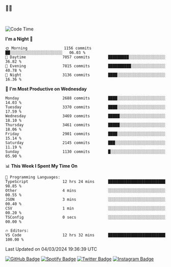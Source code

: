 ### 🤙🍺

<!-- <a href="https://github-readme-stats.vercel.app/api?username=hzak2xx&count_private=true&show_icons=true&theme=dracula">
  <img align="center" src="https://github-readme-stats.vercel.app/api?username=hzak2xx&count_private=true&show_icons=true&theme=dracula" />
</a>
</br> -->
</br>

<!--START_SECTION:waka-->
![Code Time](http://img.shields.io/badge/Code%20Time-3%2C129%20hrs%2058%20mins-blue)

**I'm a Night 🦉** 

```text
🌞 Morning                1156 commits        ██░░░░░░░░░░░░░░░░░░░░░░░   06.03 % 
🌆 Daytime                7057 commits        █████████░░░░░░░░░░░░░░░░   36.82 % 
🌃 Evening                7815 commits        ██████████░░░░░░░░░░░░░░░   40.78 % 
🌙 Night                  3136 commits        ████░░░░░░░░░░░░░░░░░░░░░   16.36 % 
```
📅 **I'm Most Productive on Wednesday** 

```text
Monday                   2688 commits        ████░░░░░░░░░░░░░░░░░░░░░   14.03 % 
Tuesday                  3370 commits        ████░░░░░░░░░░░░░░░░░░░░░   17.59 % 
Wednesday                3469 commits        █████░░░░░░░░░░░░░░░░░░░░   18.10 % 
Thursday                 3461 commits        █████░░░░░░░░░░░░░░░░░░░░   18.06 % 
Friday                   2901 commits        ████░░░░░░░░░░░░░░░░░░░░░   15.14 % 
Saturday                 2145 commits        ███░░░░░░░░░░░░░░░░░░░░░░   11.19 % 
Sunday                   1130 commits        █░░░░░░░░░░░░░░░░░░░░░░░░   05.90 % 
```


📊 **This Week I Spent My Time On** 

```text
💬 Programming Languages: 
TypeScript               12 hrs 24 mins      █████████████████████████   98.85 % 
Other                    4 mins              ░░░░░░░░░░░░░░░░░░░░░░░░░   00.55 % 
JSON                     3 mins              ░░░░░░░░░░░░░░░░░░░░░░░░░   00.40 % 
CSV                      1 min               ░░░░░░░░░░░░░░░░░░░░░░░░░   00.20 % 
TSConfig                 0 secs              ░░░░░░░░░░░░░░░░░░░░░░░░░   00.00 % 

🔥 Editors: 
VS Code                  12 hrs 32 mins      █████████████████████████   100.00 % 
```


 Last Updated on 04/03/2024 19:36:39 UTC
<!--END_SECTION:waka-->

[![GitHub Badge](https://img.shields.io/badge/GitHub-100000?style=for-the-badge&logo=github&logoColor=white)](https://github.com/hzak2xx)
[![Spotify Badge](https://img.shields.io/badge/Spotify-1ED760?&style=for-the-badge&logo=spotify&logoColor=white)](https://open.spotify.com/user/uf90s6sbbh75a1mt44clkhkvf)
[![Twitter Badge](https://img.shields.io/badge/Twitter-1DA1F2?style=for-the-badge&logo=twitter&logoColor=white)](https://twitter.com/hzak2xx)
[![Instagram Badge](https://img.shields.io/badge/Instagram-E4405F?style=for-the-badge&logo=instagram&logoColor=white)](https://www.instagram.com/hzak2xx/)
